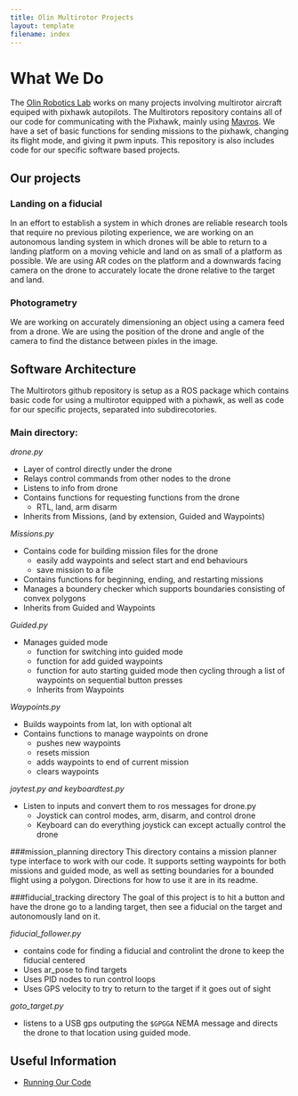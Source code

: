 ```yaml
---
title: Olin Multirotor Projects
layout: template
filename: index
--- 
```


# What We Do
The [Olin Robotics Lab](http://olinrobotics.github.io) works on many projects involving multirotor aircraft equiped with pixhawk autopilots. The Multirotors repository contains all of our code for communicating with the Pixhawk, mainly using [Mavros](http://wiki.ros.org/mavros). We have a set of basic functions for sending missions to the pixhawk, changing its flight mode, and giving it pwm inputs.  This repository is also includes code for our specific software based projects.

## Our projects

### Landing on a fiducial
In an effort to establish a system in which drones are reliable research tools that require no previous piloting experience, we are working on an autonomous landing system in which drones will be able to return to a landing platform on a moving vehicle and land on as small of a platform as possible.  We are using AR codes on the platform and a downwards facing camera on the drone to accurately locate the drone relative to the target and land.

### Photogrametry
We are working on accurately dimensioning an object using a camera feed from a drone.  We are using the position of the drone and angle of the camera to find the distance between pixles in the image.

## Software Architecture
The Multirotors github repository is setup as a ROS package which contains basic code for using a multirotor equipped with a pixhawk, as well as code for our specific projects, separated into subdirecotories.

### Main directory:
*drone.py*
- Layer of control directly under the drone
- Relays control commands from other nodes to the drone
- Listens to info from drone
- Contains functions for requesting functions from the drone
  - RTL, land, arm disarm
- Inherits from Missions, (and by extension, Guided and Waypoints)

*Missions.py*
- Contains code for building mission files for the drone
  - easily add waypoints and select start and end behaviours
  - save mission to a file
- Contains functions for beginning, ending, and restarting missions
- Manages a boundery checker which supports boundaries consisting of convex polygons
- Inherits from Guided and Waypoints

*Guided.py*
- Manages guided mode
  - function for switching into guided mode
  - function for add guided waypoints
  - function for auto starting guided mode then cycling through a list of waypoints on sequential button presses
  - Inherits from Waypoints

*Waypoints.py*
- Builds waypoints from lat, lon with optional alt
- Contains functions to manage waypoints on drone
  - pushes new waypoints
  - resets mission
  - adds waypoints to end of current mission
  - clears waypoints

*joytest.py and keyboardtest.py*
- Listen to inputs and convert them to ros messages for drone.py
  - Joystick can control modes, arm, disarm, and control drone
  - Keyboard can do everything joystick can except actually control the drone

###mission_planning directory
This directory contains a mission planner type interface to work with our code.  It supports setting waypoints for both missions and guided mode, as well as setting boundaries for a bounded flight using a polygon.  Directions for how to use it are in its readme.

###fiducial_tracking directory
The goal of this project is to hit a button and have the drone go to a landing target, then see a fiducial on the target and autonomously land on it.

*fiducial_follower.py*
- contains code for finding a fiducial and controlint the drone to keep the fiducial centered
- Uses ar_pose to find targets
- Uses PID nodes to run control loops
- Uses GPS velocity to try to return to the target if it goes out of sight

*goto_target.py*
- listens to a USB gps outputing the `$GPGGA` NEMA message and directs the drone to that location using guided mode.

## Useful Information

- [Running Our Code](readme)